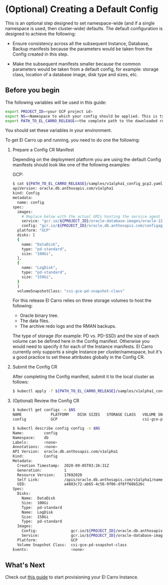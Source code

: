 # (Optional) Creating a Default Config

This is an optional step designed to set namespace-wide (and if a single
namespace is used, then cluster-wide) defaults. The default configuration is
designed to achieve the following:

*   Ensure consistency across all the subsequent Instance, Database, Backup
    manifests because the parameters would be taken from the Config created in
    this step.

*   Make the subsequent manifests smaller because the common parameters would be
    taken from a default config, for example: storage class, location of a
    database image, disk type and sizes, etc.

## Before you begin

The following variables will be used in this guide:

```sh
export PROJECT_ID=<your GCP project id>
export NS=<Namespace to which your config should be applied. This is typically the namespace where your database instances are running. For example: db>
export PATH_TO_EL_CARRO_RELEASE=<the complete path to the downloaded release directory>
```

You should set these variables in your environment.

To get El Carro up and running, you need to do one the following:

1.  Prepare a Config CR Manifest

    Depending on the deployment platform you are using the default Config
    manifests should look like one of the following examples:

    GCP:

    ```sh
    $ cat ${PATH_TO_EL_CARRO_RELEASE}/samples/v1alpha1_config_gcp2.yaml
    apiVersion: oracle.db.anthosapis.com/v1alpha1
    kind: Config
    metadata:
      name: config
    spec:
      images:
        # Replace below with the actual URIs hosting the service agent images.
        service: "gcr.io/${PROJECT_ID}/oracle-database-images/oracle-12.2-ee-unseeded"
        config: "gcr.io/${PROJECT_ID}/oracle.db.anthosapis.com/configagent:latest"
      platform: "GCP"
      disks: [
      {
        name: "DataDisk",
        type: "pd-standard",
        size: "100Gi",
      },
      {
        name: "LogDisk",
        type: "pd-standard",
        size: "150Gi",
      }
      ]
      volumeSnapshotClass: "csi-gce-pd-snapshot-class"
    ```

    For this release El Carro relies on three storage volumes to host the
    following:

    *   Oracle binary tree.
    *   The data files.
    *   The archive redo logs and the RMAN backups.

    The type of storage (for example: PD vs. PD-SSD) and the size of each volume
    can be defined here in the Config manifest. Otherwise you would need to
    specify it for each of the Instance manifests. El Carro currently only
    supports a single Instance per cluster/namespace, but it's a good practice
    to set these attributes globally in the Config CR.

1.  Submit the Config CR

    After completing the Config manifest, submit it to the local cluster as
    follows:

    ```sh
    $ kubectl apply -f ${PATH_TO_EL_CARRO_RELEASE}/samples/v1alpha1_config_gcp2.yaml -n ${NS}
    ```

1.  (Optional) Review the Config CR

    ```sh
    $ kubectl get configs -n $NS
    NAME             PLATFORM    DISK SIZES   STORAGE CLASS   VOLUME SNAPSHOT CLASS
    config           GCP                                      csi-gce-pd-snapshot-class

    $ kubectl describe config config -n $NS
    Name:         config
    Namespace:    db
    Labels:       <none>
    Annotations:  <none>
    API Version:  oracle.db.anthosapis.com/v1alpha1
    Kind:         Config
    Metadata:
      Creation Timestamp:  2020-09-05T03:26:31Z
      Generation:          1
      Resource Version:    17692020
      Self Link:           /apis/oracle.db.anthosapis.com/v1alpha1/namespaces/db/configs/config
      UID:                 a4883c72-ab65-4c56-9f06-df8ff68b526c
    Spec:
      Disks:
        Name:  DataDisk
        Size:  100Gi
        Type:  pd-standard
        Name:  LogDisk
        Size:  150Gi
        Type:  pd-standard
      Images:
        Config:               gcr.io/${PROJECT_ID}/oracle.db.anthosapis.com/configagent:latest
        Service:              gcr.io/${PROJECT_ID}/oracle-database-images/oracle-12.2ee-unseeded
      Platform:               GCP
      Volume Snapshot Class:  csi-gce-pd-snapshot-class
    Events:                   <none>
    ```

## What's Next

Check out [this guide](instance.md) to start provisioning your El Carro Instance.
